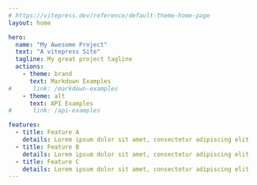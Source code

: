 ```yaml
---
# https://vitepress.dev/reference/default-theme-home-page
layout: home

hero:
  name: "My Awesome Project"
  text: "A vitepress Site"
  tagline: My great project tagline
  actions:
    - theme: brand
      text: Markdown Examples
#      link: /markdown-examples
    - theme: alt
      text: API Examples
#      link: /api-examples

features:
  - title: Feature A
    details: Lorem ipsum dolor sit amet, consectetur adipiscing elit
  - title: Feature B
    details: Lorem ipsum dolor sit amet, consectetur adipiscing elit
  - title: Feature C
    details: Lorem ipsum dolor sit amet, consectetur adipiscing elit
---
```


